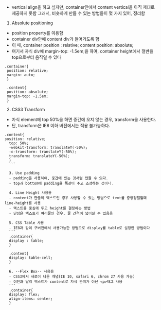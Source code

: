 - vertical align을 하고 싶지만, container안에서 content vertical을 아직 제대로 제공하지 못함
 그래서, 비슷하게 만들 수 있는 방법들이 몇 가지 있어, 정리함 
 
1. Absolute positioning
  - position property를 이용함 
  - container div안에 content div가 들어가도록 함 
  - 이 때, container position : relative; content position: absolute;
  - 여기서 자식 div에 margin-top: -1.5em;을 하여, container height에서 절반을 top으로부터 움직일 수 있다
 
  ```div
  .container{
   position: relative; 
   margin: auto;
   }
   
   .content{
   position: absolute;
   margin-top: -1.5em;
   }
   ```
2. CSS3 Transform 
  - 자식 element에 top 50%을 하면 중간에 오지 않는 경우, transform을 사용한다.
  - 단, transform은 IE8 이하 버전에서는 적용 불가능하다.
  ```
  .content{
  position: relative;
	top: 50%;
	-webkit-transform: translateY(-50%);
	-o-transform: translateY(-50%);
	transform: translateY(-50%);
	}
	```
	
	3. Use padding
	- padding을 사용하여, 중간에 있는 것처럼 만들 수 있다.
	- top과 bottom에 padding을 똑같이 주고 조정하는 것이다.
	
	4. Line Height 사용용
	- content가 한줄의 텍스트인 경우 사용할 수 있는 방법으로 text를 중앙정렬할때 line-height를 사용
	- 텍스트를 중심에 두고 height를 결정하는 방법
	- 단점은 텍스트가 여러줄인 경우, 줄 간격이 넓어질 수 있음음
	
	5. CSS Table 사용
	- IE8과 같이 구버전에서 사용가능한 방법으로 display를 table로 설정한 방법이다 
	```
	.container{
	display : table;
	}
	
	.content{
	display: table-cell;
	}
	
	6. --Flex Box-- 사용용
	- CSS3에서 새로이 나온 개념(IE 10, safari 6, chrom 27 사용 가능)
	- 이전과 달리 텍스트가 content로 자식 관계가 아닌 <p>태그 사용
	```
	.container{
	display: flex;
	align-items: center;
	}
